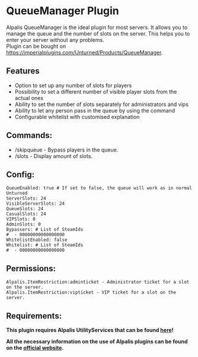 ﻿# QueueManager Plugin

Alpalis QueueManager is the ideal plugin for most servers. It allows you to manage the queue and the number of slots on the server. This helps you to enter your server without any problems.
<br>Plugin can be bought on https://imperialplugins.com/Unturned/Products/QueueManager.

## Features

- Option to set up any number of slots for players
- Possibility to set a different number of visible player slots from the actual ones
- Ability to set the number of slots separately for administrators and vips
- Ability to let any person pass in the queue by using the command
- Configurable whitelist with customised explanation

## Commands:

- /skipqueue - Bypass players in the queue.
- /slots - Display amount of slots.

## Config:

    QueueEnabled: true # If set to false, the queue will work as in normal Unturned
    ServerSlots: 24
    VisibleServerSlots: 24
    QueueSlots: 24
    CasualSlots: 24
    VIPSlots: 0
    AdminSlots: 0
    Bypassers: # List of SteamIds
    #  - 00000000000000000
    WhitelistEnabled: false
    Whitelist: # List of SteamIds
    #  - 00000000000000000   

## Permissions:

    Alpalis.ItemRestriction:adminticket - Administrator ticket for a slot on the server.
    Alpalis.ItemRestriction:vipticket - VIP ticket for a slot on the server.

## Requirements:

**This plugin requires Alpalis UtilityServices that can be found [here](https://github.com/Alpalis/UtilityServices)!**

**All the necessary information on the use of Alpalis plugins can be found on the [official website](https://alpalis.github.io/docs/).**